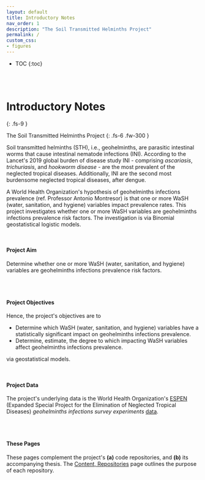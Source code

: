 ```yaml
---
layout: default
title: Introductory Notes
nav_order: 1
description: "The Soil Transmitted Helminths Project"
permalink: /
custom_css:
- figures
---
```



- TOC
{:toc}

<br>
<br>

# Introductory Notes
{: .fs-9 }

The Soil Transmitted Helminths Project
{: .fs-6 .fw-300 }


Soil transmitted helminths (STH), i.e., geohelminths, are parasitic intestinal worms that cause intestinal nematode 
infections (INI).  According to the Lancet's 2019 global burden of disease study INI - comprising *ascariasis*, *trichuriasis*, 
and *hookworm disease* - are the most prevalent of the neglected tropical diseases.  Additionally, INI are the second most 
burdensome neglected tropical diseases, after dengue.


A World Health Organization's hypothesis of geohelminths infections prevalence (ref. Professor Antonio Montresor) is that one 
or more WaSH (water, sanitation, and hygiene) variables impact prevalence rates.  This project investigates whether one or 
more WaSH variables are geohelminths infections prevalence risk factors.  The investigation is via Binomial geostatistical 
logistic models.

<br>

#### **Project Aim**
<p style="margin-top: 10px; margin-bottom: 30px">
Determine whether one or more WaSH (water, sanitation, and hygiene) variables are geohelminths infections prevalence risk factors.</p>

<br>

#### **Project Objectives**
<p style="margin-top: 10px; margin-bottom: 0px">
Hence, the project's objectives are to</p>

* Determine which WaSH (water, sanitation, and hygiene) variables have a statistically significant impact on geohelminths infections prevalence.
* Determine, estimate, the degree to which impacting WaSH variables affect geohelminths infections prevalence.

via geostatistical models.

<br>

#### **Project Data**
<p style="margin-top: 10px; margin-bottom: 30px">
The project's underlying data is the World Health Organization's <a href="https://espen.afro.who.int/" target="_blank">ESPEN</a>
(Expanded Special Project for the Elimination of Neglected Tropical Diseases) <i>geohelminths infections survey
experiments</i> <a href="https://admin.espen.afro.who.int/docs/api" target="_blank">data</a>.</p>

<br>

#### These Pages

<p style="margin-top: 10px; margin-bottom: 30px">
These pages complement the project's <b>(a)</b> code repositories, and <b>(b)</b> its accompanying 
thesis.  The <a href="/hub">Content, Repositories</a> page outlines the purpose of each repository.</p>

<br>
<br>

<br>
<br>

<br>
<br>

<br>
<br>